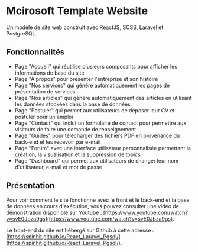 # Mcirosoft Template Website
Un modèle de site web construit avec ReactJS, SCSS, Laravel et PostgreSQL.

## Fonctionnalités
- Page "Accueil" qui réutilise plusieurs composants pour afficher les informations de base du site
- Page "À propos" pour présenter l'entreprise et son histoire
- Page "Nos services" qui génère automatiquement les pages de présentation de services
- Page "Nos articles" qui génère automatiquement des articles en utilisant les données stockées dans la base de données
- Page "Postuler" qui permet aux utilisateurs de déposer leur CV et postuler pour un emploi
- Page "Contact" qui inclut un formulaire de contact pour permettre aux visiteurs de faire une demande de renseignement
- Page "Guides" pour télécharger des fichiers PDF en provenance du back-end et les recevoir par e-mail
- Page "Forum" avec une interface utilisateur personnalisée permettant la création, la visualisation et la suppression de topics
- Page "Dashboard" qui permet aux utilisateurs de changer leur nom d'utilisateur, e-mail et mot de passe

## Présentation
Pour voir comment le site fonctionne avec le front et le back-end et la base de données en cours d'exécution, vous pouvez consulter une vidéo de démonstration disponible sur Youtube : [https://www.youtube.com/watch?v=svE0Jbza9gs](https://www.youtube.com/watch?v=svE0Jbza9gs).

Le front-end du site est hébergé sur Github à cette adresse : [https://spinhit.github.io/React_Laravel_Pgsql/](https://spinhit.github.io/React_Laravel_Pgsql/).

